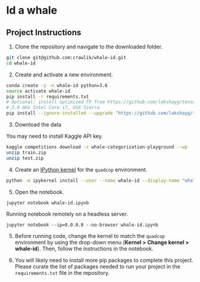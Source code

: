 # Id a whale

## Project Instructions

1. Clone the repository and navigate to the downloaded folder.

```bash
git clone git@github.com:crawlik/whale-id.git
cd whale-id
```

2. Create and activate a new environment.

```bash
conda create -y -n whale-id python=3.6
source activate whale-id
pip install -r requirements.txt
# Optional: install optimized TF from https://github.com/lakshayg/tensorflow-build
# 2.9 GHz Intel Core i7, OSX Sierra
pip install --ignore-installed --upgrade "https://github.com/lakshayg/tensorflow-build/raw/master/tensorflow-1.8.0-cp36-cp36m-macosx_10_7_x86_64.whl"
```

3. Download the data

You may need to install Kaggle API key.

```bash
kaggle competitions download -c whale-categorization-playground --wp
unzip train.zip
unzip test.zip
```

4. Create an [IPython kernel](http://ipython.readthedocs.io/en/stable/install/kernel_install.html) for the `quadcop` environment.
```bash
python -m ipykernel install --user --name whale-id --display-name "whale-id"
```

5. Open the notebook.
```
jupyter notebook whale-id.ipynb
```
Running notebook remotely on a headless server.
```
jupyter notebook --ip=0.0.0.0 --no-browser whale-id.ipynb
```


5. Before running code, change the kernel to match the `quadcop` environment by using the drop-down menu (**Kernel > Change kernel > whale-id**). Then, follow the instructions in the notebook.

6. You will likely need to install more pip packages to complete this project.  Please curate the list of packages needed to run your project in the `requirements.txt` file in the repository.
